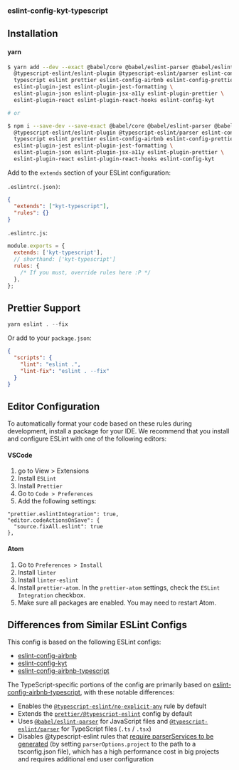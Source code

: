 ### eslint-config-kyt-typescript

## Installation

#### yarn

```sh
$ yarn add --dev --exact @babel/core @babel/eslint-parser @babel/eslint-plugin \
  @typescript-eslint/eslint-plugin @typescript-eslint/parser eslint-config-airbnb-typescript \
  typescript eslint prettier eslint-config-airbnb eslint-config-prettier eslint-plugin-import \
  eslint-plugin-jest eslint-plugin-jest-formatting \
  eslint-plugin-json eslint-plugin-jsx-a11y eslint-plugin-prettier \
  eslint-plugin-react eslint-plugin-react-hooks eslint-config-kyt

# or

$ npm i --save-dev --save-exact @babel/core @babel/eslint-parser @babel/eslint-plugin \
  @typescript-eslint/eslint-plugin @typescript-eslint/parser eslint-config-airbnb-typescript \
  typescript eslint prettier eslint-config-airbnb eslint-config-prettier eslint-plugin-import \
  eslint-plugin-jest eslint-plugin-jest-formatting \
  eslint-plugin-json eslint-plugin-jsx-a11y eslint-plugin-prettier \
  eslint-plugin-react eslint-plugin-react-hooks eslint-config-kyt
```

Add to the `extends` section of your ESLint configuration:

`.eslintrc(.json)`:

```json
{
  "extends": ["kyt-typescript"],
  "rules": {}
}
```

`.eslintrc.js`:

```js
module.exports = {
  extends: ['kyt-typescript'],
  // shorthand: ['kyt-typescript']
  rules: {
    /* If you must, override rules here :P */
  },
};
```

## Prettier Support

```js
yarn eslint . --fix
```

Or add to your `package.json`:

```json
{
  "scripts": {
    "lint": "eslint .",
    "lint-fix": "eslint . --fix"
  }
}
```

## Editor Configuration

To automatically format your code based on these rules during development, install a package for your IDE. We recommend that you install and configure ESLint with one of the following editors:

#### VSCode

1. go to View > Extensions
1. Install `ESLint`
1. Install `Prettier`
1. Go to `Code > Preferences`
1. Add the following settings:

```
"prettier.eslintIntegration": true,
"editor.codeActionsOnSave": {
  "source.fixAll.eslint": true
},
```

#### Atom

1. Go to `Preferences > Install`
1. Install `linter`
1. Install `linter-eslint`
1. Install `prettier-atom`. In the `prettier-atom` settings, check the `ESLint Integration` checkbox.
1. Make sure all packages are enabled. You may need to restart Atom.

## Differences from Similar ESLint Configs

This config is based on the following ESLint configs:
- [eslint-config-airbnb](https://www.npmjs.com/package/eslint-config-airbnb)
- [eslint-config-kyt](../eslint-config-kyt)
- [eslint-config-airbnb-typescript](https://www.npmjs.com/package/eslint-config-airbnb-typescript)

The TypeScript-specific portions of the config are primarily based on [eslint-config-airbnb-typescript](https://www.npmjs.com/package/eslint-config-airbnb-typescript), with these notable differences:

- Enables the [`@typescript-eslint/no-explicit-any`](https://github.com/typescript-eslint/typescript-eslint/blob/master/packages/eslint-plugin/docs/rules/no-explicit-any.md) rule by default
- Extends the [`prettier/@typescript-eslint`](https://github.com/prettier/eslint-config-prettier#installation) config by default
- Uses [`@babel/eslint-parser`](https://www.npmjs.com/package/@babel/eslint-parser) for JavaScript files and [`@typescript-eslint/parser`](https://www.npmjs.com/package/@typescript-eslint/parser) for TypeScript files (`.ts` / `.tsx`)
- Disables @typescript-eslint rules that [require parserServices to be generated](https://github.com/typescript-eslint/typescript-eslint/issues/689) (by setting `parserOptions.project` to the path to a tsconfig.json file), which has a high performance cost in big projects and requires additional end user configuration
